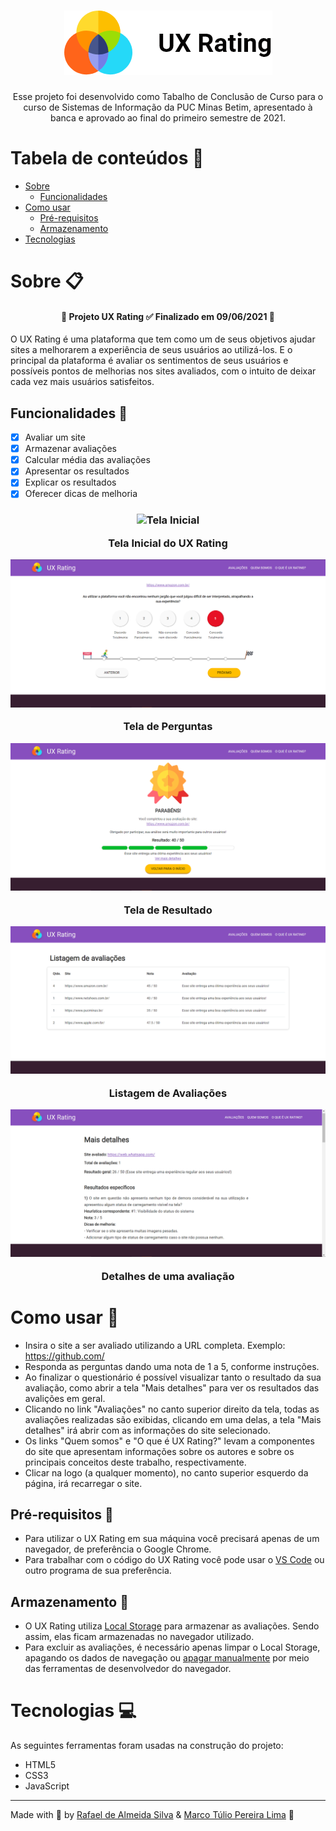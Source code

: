 <h1 align="center">
    <img src="icons/logo">
</h1>

<p align="center">Esse projeto foi desenvolvido como Tabalho de Conclusão de Curso para o curso de Sistemas de Informação da PUC Minas Betim, apresentado à banca e aprovado ao final do primeiro semestre de 2021.</p>

# Tabela de conteúdos 🔖

* [Sobre](#Sobre-📋)
    * [Funcionalidades](#Funcionalidades-🚀)
* [Como usar](#como-usar-🔎)
    * [Pré-requisitos](#Pré-requisitos-🧰)
    * [Armazenamento](#Armazenamento-💾)
* [Tecnologias](#Tecnologias-💻)

# Sobre 📋

<h4 align="center">
📝 Projeto UX Rating ✅ Finalizado em 09/06/2021 📝
</h4>

<p></p>
O UX Rating é uma plataforma que tem como um de seus objetivos ajudar sites a melhorarem a experiência de seus usuários ao utilizá-los. E o principal da plataforma é avaliar os sentimentos de seus usuários e possíveis pontos de melhorias nos sites avaliados, com o intuito de deixar cada vez mais usuários satisfeitos.
<p></p>

## Funcionalidades 🚀

- [x] Avaliar um site
- [x] Armazenar avaliações
- [x] Calcular média das avaliações
- [x] Apresentar os resultados
- [x] Explicar os resultados
- [x] Oferecer dicas de melhoria

<h3 align="center">
    <img alt="Tela Inicial" title="Tela Inicial" src="imagens/início.png">
    <p>Tela Inicial do UX Rating</p>
    <img alt="Tela de Perguntas" title="Tela de Perguntas" src="imagens/perguntas.png">
    <p>Tela de Perguntas</p>
    <img alt="Tela de Resultado" title="Tela de Resultado" src="imagens/resultado.png">
    <p>Tela de Resultado</p>
    <img alt="Listagem de Avaliações" title="Listagem de Avaliações" src="imagens/lista.png">
    <p>Listagem de Avaliações</p>
    <img alt="Detalhes" title="Detalhes" src="imagens/detalhes.png">
    <p>Detalhes de uma avaliação</p>
</h3>

# Como usar 🔎

* Insira o site a ser avaliado utilizando a URL completa. Exemplo: https://github.com/
* Responda as perguntas dando uma nota de 1 a 5, conforme instruções.
* Ao finalizar o questionário é possível visualizar tanto o resultado da sua avaliação, como abrir a tela "Mais detalhes" para ver os resultados das avalições em geral.
* Clicando no link "Avaliações" no canto superior direito da tela, todas as avaliações realizadas são exibidas, clicando em uma delas, a tela "Mais detalhes" irá abrir com as informações do site selecionado.
* Os links "Quem somos" e "O que é UX Rating?" levam a componentes do site que apresentam informações sobre os autores e sobre os principais conceitos deste trabalho, respectivamente.
* Clicar na logo (a qualquer momento), no canto superior esquerdo da página, irá recarregar o site.

## Pré-requisitos 🧰

* Para utilizar o UX Rating em sua máquina você precisará apenas de um navegador, de preferência o Google Chrome.
* Para trabalhar com o código do UX Rating você pode usar o [VS Code](https://code.visualstudio.com/) ou outro programa de sua preferência.

## Armazenamento 💾

* O UX Rating utiliza [Local Storage](https://www.w3schools.com/jsref/prop_win_localstorage.asp) para armazenar as avaliações. Sendo assim, elas ficam armazenadas no navegador utilizado.
* Para excluir as avaliações, é necessário apenas limpar o Local Storage, apagando os dados de navegação ou [apagar manualmente](https://developer.chrome.com/docs/devtools/storage/localstorage/?utm_source=devtools) por meio das ferramentas de desenvolvedor do navegador.

# Tecnologias 💻
As seguintes ferramentas foram usadas na construção do projeto:
- HTML5
- CSS3
- JavaScript

---

Made with 💜 by [Rafael de Almeida Silva](http://linkedin.com/in/rafael-de-almeida-96492073) & [Marco Túlio Pereira Lima](http://linkedin.com/in/marco-túlio-pereira-lima-1196a11ab) 👋